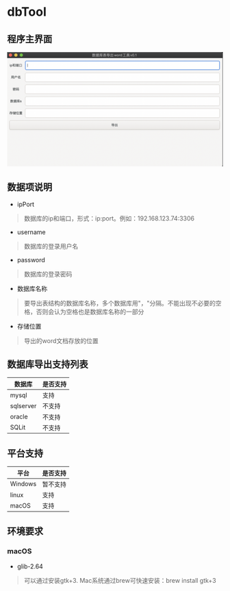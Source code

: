 # dbTool

## 程序主界面

![avatar](imgs/mainWindow.png)


## 数据项说明

* ipPort

> 数据库的ip和端口，形式：ip:port。例如：192.168.123.74:3306

* username

> 数据库的登录用户名

* password

> 数据库的登录密码

* 数据库名称

> 要导出表结构的数据库名称，多个数据库用"，"分隔。不能出现不必要的空格，否则会认为空格也是数据库名称的一部分

* 存储位置

> 导出的word文档存放的位置

## 数据库导出支持列表

|数据库|是否支持|
|---|---|
|mysql|支持|
|sqlserver|不支持|
|oracle|不支持|
|SQLit|不支持|

## 平台支持

|平台|是否支持|
|---|---|
|Windows|暂不支持|
|linux|支持|
|macOS|支持|

## 环境要求

### macOS

* glib-2.64

> 可以通过安装gtk+3. Mac系统通过brew可快速安装：brew install gtk+3

